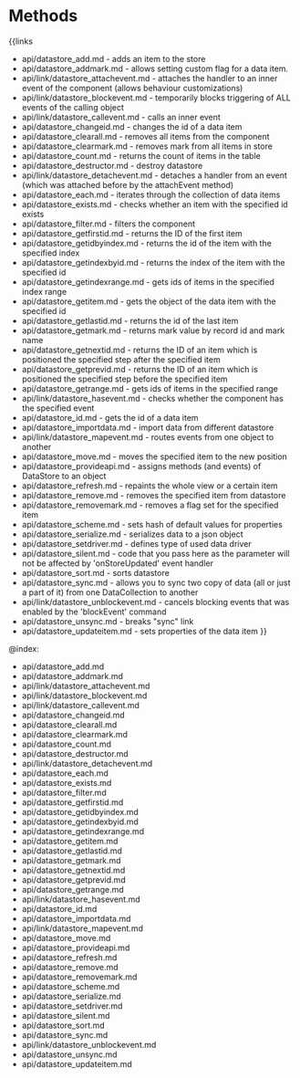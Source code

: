 
Methods
=======

{{links
- api/datastore_add.md - adds an item to the store
- api/datastore_addmark.md - allows setting custom flag for a data item.
- api/link/datastore_attachevent.md - attaches the handler to an inner event of the component (allows behaviour customizations)
- api/link/datastore_blockevent.md - temporarily blocks triggering of ALL events of the calling object
- api/link/datastore_callevent.md - calls an inner event
- api/datastore_changeid.md - changes the id of a data item
- api/datastore_clearall.md - removes all items from the component
- api/datastore_clearmark.md - removes mark from all items in store
- api/datastore_count.md - returns the count of items in the table
- api/datastore_destructor.md - destroy datastore
- api/link/datastore_detachevent.md - detaches a handler from an event (which was attached before by the attachEvent method)
- api/datastore_each.md - iterates through the collection of data items
- api/datastore_exists.md - checks whether an item with the specified id exists
- api/datastore_filter.md - filters the component
- api/datastore_getfirstid.md - returns the ID of the first item
- api/datastore_getidbyindex.md - returns the id of the item with the specified index
- api/datastore_getindexbyid.md - returns the index of the item with the specified id
- api/datastore_getindexrange.md - gets ids of items in the specified index range
- api/datastore_getitem.md - gets the object of the data item with the specified id
- api/datastore_getlastid.md - returns the id of the last item
- api/datastore_getmark.md - returns mark value by record id and mark name
- api/datastore_getnextid.md - returns the ID of an item which is positioned the specified step after the specified item
- api/datastore_getprevid.md - returns the ID of an item which is positioned the specified step before the specified item
- api/datastore_getrange.md - gets ids of items in the specified range
- api/link/datastore_hasevent.md - checks whether the component has the specified event
- api/datastore_id.md - gets the id of a data item
- api/datastore_importdata.md - import data from different datastore
- api/link/datastore_mapevent.md - routes events from one object to another
- api/datastore_move.md - moves the specified item to the new position
- api/datastore_provideapi.md - assigns methods (and events) of DataStore to an object
- api/datastore_refresh.md - repaints the whole view or a certain item
- api/datastore_remove.md - removes the specified item from datastore
- api/datastore_removemark.md - removes a flag set for the specified item
- api/datastore_scheme.md - sets hash of default values for properties
- api/datastore_serialize.md - serializes data to a json object
- api/datastore_setdriver.md - defines type of used data driver
- api/datastore_silent.md - code that you pass here as the parameter will not be affected by 'onStoreUpdated' event handler
- api/datastore_sort.md - sorts datastore
- api/datastore_sync.md - allows you to sync two copy of data (all or just a part of it) from one DataCollection to another
- api/link/datastore_unblockevent.md - cancels blocking events that was enabled by the 'blockEvent' command
- api/datastore_unsync.md - breaks "sync" link
- api/datastore_updateitem.md - sets properties of the data item
}}

@index:
- api/datastore_add.md
- api/datastore_addmark.md
- api/link/datastore_attachevent.md
- api/link/datastore_blockevent.md
- api/link/datastore_callevent.md
- api/datastore_changeid.md
- api/datastore_clearall.md
- api/datastore_clearmark.md
- api/datastore_count.md
- api/datastore_destructor.md
- api/link/datastore_detachevent.md
- api/datastore_each.md
- api/datastore_exists.md
- api/datastore_filter.md
- api/datastore_getfirstid.md
- api/datastore_getidbyindex.md
- api/datastore_getindexbyid.md
- api/datastore_getindexrange.md
- api/datastore_getitem.md
- api/datastore_getlastid.md
- api/datastore_getmark.md
- api/datastore_getnextid.md
- api/datastore_getprevid.md
- api/datastore_getrange.md
- api/link/datastore_hasevent.md
- api/datastore_id.md
- api/datastore_importdata.md
- api/link/datastore_mapevent.md
- api/datastore_move.md
- api/datastore_provideapi.md
- api/datastore_refresh.md
- api/datastore_remove.md
- api/datastore_removemark.md
- api/datastore_scheme.md
- api/datastore_serialize.md
- api/datastore_setdriver.md
- api/datastore_silent.md
- api/datastore_sort.md
- api/datastore_sync.md
- api/link/datastore_unblockevent.md
- api/datastore_unsync.md
- api/datastore_updateitem.md


